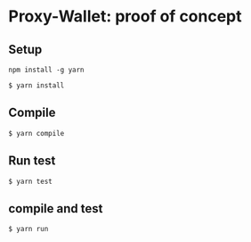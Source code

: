 # Proxy-Wallet: proof of concept

## Setup

```
npm install -g yarn
```

```
$ yarn install
```

## Compile

```
$ yarn compile
```

## Run test

```
$ yarn test
```

## compile and test

```
$ yarn run
```

<!-- # Sample Hardhat Project

This project demonstrates a basic Hardhat use case. It comes with a sample contract, a test for that contract, and a Hardhat Ignition module that deploys that contract.

Try running some of the following tasks:

```shell
npx hardhat help
npx hardhat test
REPORT_GAS=true npx hardhat test
npx hardhat node
npx hardhat ignition deploy ./ignition/modules/Lock.ts
``` -->
